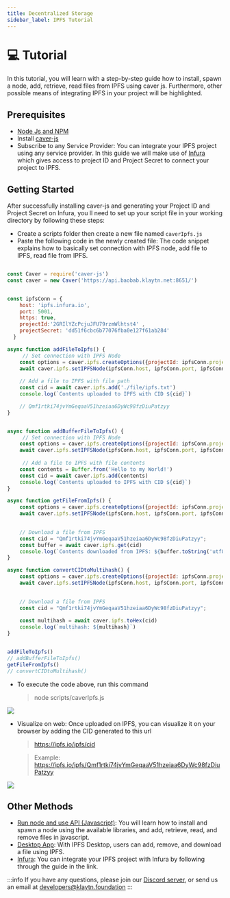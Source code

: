 ```yaml
---
title: Decentralized Storage
sidebar_label: IPFS Tutorial
---
```


# 💻 Tutorial <a id="IPFS Tutorial"></a>

In this tutorial, you will learn with a step-by-step guide how to install, spawn a node, add, retrieve, read files from IPFS using caver js. Furthermore, other possible means of integrating IPFS in your project will be highlighted.

## Prerequisites <a id="Prerequisites"></a> 

* [Node Js and NPM](https://kinsta.com/blog/how-to-install-node-js/)
* Install [caver-js](https://www.npmjs.com/package/caver-js)
* Subscribe to any Service Provider: You can integrate your IPFS project using any service provider. In this guide we will make use of [Infura](https://docs.infura.io/infura/getting-started) which gives access to project ID and Project Secret to connect your project to IPFS.

## Getting Started <a id="Getting Started"></a>

After successfully installing caver-js and generating your Project ID and Project Secret on Infura, you ll need to set up your script file in your working directory by following these steps:

* Create a scripts folder then create a new file named `caverIpfs.js`
* Paste the following code in the newly created file: The code snippet explains how to basically set connection with IPFS node, add file to IPFS, read file from IPFS.

```javascript

const Caver = require('caver-js')
const caver = new Caver('https://api.baobab.klaytn.net:8651/')


const ipfsConn = {
    host: 'ipfs.infura.io',
    port: 5001,
    https: true,
    projectId:'2GRIlYZcPcjuJFU79rzmWlhtst4' ,
    projectSecret: 'dd51f6cbc6b77076fba0e127f61ab284'
  }  

async function addFileToIpfs() {
     // Set connection with IPFS Node
    const options = caver.ipfs.createOptions({projectId: ipfsConn.projectId, projectSecret: ipfsConn.projectSecret});
    await caver.ipfs.setIPFSNode(ipfsConn.host, ipfsConn.port, ipfsConn.https, options)
    
    // Add a file to IPFS with file path
    const cid = await caver.ipfs.add('./file/ipfs.txt')
    console.log(`Contents uploaded to IPFS with CID ${cid}`)

    // Qmf1rtki74jvYmGeqaaV51hzeiaa6DyWc98fzDiuPatzyy
}


async function addBufferFileToIpfs() {
     // Set connection with IPFS Node
    const options = caver.ipfs.createOptions({projectId: ipfsConn.projectId, projectSecret: ipfsConn.projectSecret});
    await caver.ipfs.setIPFSNode(ipfsConn.host, ipfsConn.port, ipfsConn.https, options)
    
     // Add a file to IPFS with file contents
    const contents = Buffer.from('Hello to my World!')
    const cid = await caver.ipfs.add(contents)
    console.log(`Contents uploaded to IPFS with CID ${cid}`)
}

async function getFileFromIpfs() {
    const options = caver.ipfs.createOptions({projectId: ipfsConn.projectId, projectSecret: ipfsConn.projectSecret});
    await caver.ipfs.setIPFSNode(ipfsConn.host, ipfsConn.port, ipfsConn.https, options)
    

    // Download a file from IPFS
    const cid = "Qmf1rtki74jvYmGeqaaV51hzeiaa6DyWc98fzDiuPatzyy";
    const buffer = await caver.ipfs.get(cid)
    console.log(`Contents downloaded from IPFS: ${buffer.toString('utf8')}`)
}

async function convertCIDtoMultihash() {
    const options = caver.ipfs.createOptions({projectId: ipfsConn.projectId, projectSecret: ipfsConn.projectSecret});
    await caver.ipfs.setIPFSNode(ipfsConn.host, ipfsConn.port, ipfsConn.https, options)
    

    // Download a file from IPFS
    const cid = "Qmf1rtki74jvYmGeqaaV51hzeiaa6DyWc98fzDiuPatzyy";
    
    const multihash = await caver.ipfs.toHex(cid)
    console.log(`multihash: ${multihash}`)
}


addFileToIpfs()
// addBufferFileToIpfs()
getFileFromIpfs()
// convertCIDtoMultihash()

```

* To execute the code above, run this command
    > node scripts/caverIpfs.js


![](/images/Ipfs/caverCID.png)

* Visualize on web: Once uploaded on IPFS, you can visualize it on your browser by adding the CID generated to this url

    > https://ipfs.io/ipfs/cid

    > Example: https://ipfs.io/ipfs/Qmf1rtki74jvYmGeqaaV51hzeiaa6DyWc98fzDiuPatzyy


![](/images/Ipfs/visualizeIpfs.png)


## Other Methods <a id ="Other Methods"></a>

* [Run node and use API (Javascript)](https://docs.ipfs.tech/basics/js/js-ipfs/#install-js-ipfs): You will learn how to install and spawn a node using the available libraries, and add, retrieve, read, and remove files in javascript.
* [Desktop App](https://docs.ipfs.tech/basics/desktop-app/#install-ipfs-desktop): With IPFS Desktop, users can add, remove, and download a file using IPFS.
* [Infura](https://docs.infura.io/infura/networks/ipfs/how-to/authenticate-requests): You can integrate your IPFS project with Infura by following through the guide in the link.


:::info
If you have any questions, please join our [Discord server](https://discord.io/KlaytnOfficial), or send us an email at developers@klaytn.foundation
:::